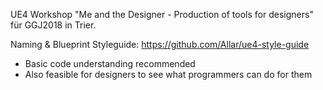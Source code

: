 
UE4 Workshop "Me and the Designer - Production of tools for designers" für GGJ2018 in Trier.

Naming & Blueprint Styleguide: https://github.com/Allar/ue4-style-guide

* Basic code understanding recommended
* Also feasible for designers to see what programmers can do for them
